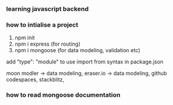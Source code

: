 ### learning javascript backend

### how to intialise a project

1) npm init
2) npm i express (for routing)
3) npm i mongoose (for data modeling, validation etc)

add "type": "module" to use import from syntax in package.json

moon modler -> data modeling,
eraser.io -> data modeling,
github codespaces,
stackblitz,

### how to read mongoose documentation
